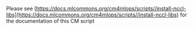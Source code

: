 Please see [https://docs.mlcommons.org/cm4mlops/scripts//install-nccl-libs](https://docs.mlcommons.org/cm4mlops/scripts//install-nccl-libs) for the documentation of this CM script
